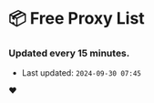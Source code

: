 # :package: Free Proxy List
### Updated every 15 minutes.

- Last updated: `2024-09-30 07:45`

:heart:
